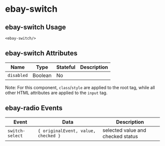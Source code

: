 # ebay-switch

## ebay-switch Usage

```marko
<ebay-switch/>
```

## ebay-switch Attributes

Name | Type | Stateful | Description
--- | --- | --- | ---
`disabled` | Boolean | No |

Note: For this component, `class`/`style` are applied to the root tag, while all other HTML attributes are applied to the `input` tag.

## ebay-radio Events

Event | Data | Description
--- | --- | ---
`switch-select` | `{ originalEvent, value, checked }` | selected value and checked status
